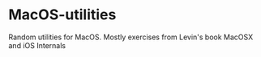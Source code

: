 # MacOS-utilities
Random utilities for MacOS. Mostly exercises from Levin's book MacOSX and iOS Internals
